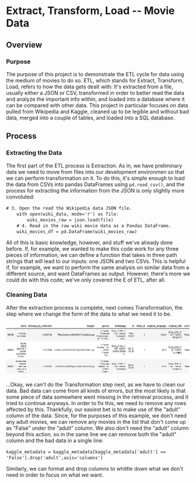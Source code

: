 # Extract, Transform, Load -- Movie Data

## Overview

### Purpose

The purpose of this project is to demonstrate the ETL cycle for data using the medium of movies to do so. ETL, which stands for Extract, Transform, Load, refers to how the data gets dealt with: It's extracted from a file, usually either a JSON or CSV, transformed in order to better read the data and analyze the important info within, and loaded into a database where it can be compared with other data. This project in particular focuses on data pulled from Wikipedia and Kaggle, cleaned up to be legible and without bad data, merged into a couple of tables, and loaded into a SQL database.

## Process

### Extracting the Data

The first part of the ETL process is Extraction. As in, we have preliminary data we need to move from files into our development environmen so that we can perform transformation on it. To do this, it's simple enough to load the data from CSVs into pandas DataFrames using `pd.read_csv()`, and the process for extracting the information from the JSON is only slightly more convoluted:
```
# 3. Open the read the Wikipedia data JSON file.
    with open(wiki_data, mode='r') as file:
        wiki_movies_raw = json.load(file)
    # 4. Read in the raw wiki movie data as a Pandas DataFrame.
    wiki_movies_df = pd.DataFrame(wiki_movies_raw)
```

All of this is basic knowledge, however, and stuff we've already done before. If, for example, we wanted to make this code work for any three pieces of information, we can define a function that takes in three path strings that will lead to our inputs: one JSON and two CSVs. This is helpful if, for example, we want to perform the same analysis on similar data from a different source, and want DataFrames as output. However, there's more we could do with this code; we've only covered the E of ETL, after all.

### Cleaning Data

After the extraction process is complete, next comes Transformation, the step where we change the form of the data to what we need it to be.

![image](https://raw.githubusercontent.com/SirNancyTheNegative/ETL-Movies/main/Resources/Kaggle_data_gone_wrong.png)

...Okay, we can't do the Transformation step next, as we have to clean our data. Bad data can come from all kinds of errors, but the most likely is that some piece of data somewhere went missing in the retrieval process, and it tried to continue anyways. In order to fix this, we need to remove any rows affected by this. Thankfully, our easiest bet is to make use of the "adult" column of the data. Since, for the purposes of this example, we don't need any adult movies, we can remove any movies in the list that don't come up as "False" under the "adult" column. We also don't need the "adult" column beyond this action, so in the same line we can remove both the "adult" column and the bad data in a single line:
```
kaggle_metadata = kaggle_metadata[kaggle_metadata['adult'] == 'False'].drop('adult',axis='columns')
```

Similarly, we can format and drop columns to whittle down what we don't need in order to focus on what we want.
